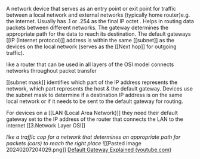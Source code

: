 A network device that serves as an entry point or exit point for traffic between a local network and external networks (typically home router)e.g. the internet. Usually has .1 or .254 as the final IP octet . Helps in routing data packets between different networks. The gateway determines the appropriate path for the data to reach its destination. The default gateways [[IP (Internet protocol)]] address is within the same [[subnet]] as the devices on the local network (serves as the [[Next hop]] for outgoing traffic).

like a router that can be used in all layers of the OSI model
connects networks throughout packet transfer

[[subnet mask]] identifies which part of the IP address represents the network,  which part represents the host & the default gateway. Devices use the subnet mask to determine if a destination IP address is on the same local network or if it needs to be sent to the default gateway for routing.

For devices on a [[LAN (Local Area Network)]] they need their default gateway set to the IP address of the router that connects the LAN to the internet 
[[3.Network Layer OSI]]

*like a traffic cop for a network that determines an appropriate path for packets (cars) to reach the right place*
![[Pasted image 20240207204029.png]]
[Default Gateway Explained (youtube.com)](https://www.youtube.com/watch?v=pCcJFdYNamc)